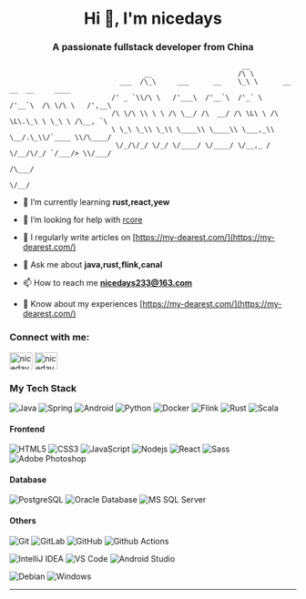 <h1 align="center">Hi 👋, I'm nicedays</h1>
<h3 align="center">A passionate fullstack developer from China</h3>

```
                                                         __                                
                                 __                     /\ \                               
                           ___  /\_\     ___      __    \_\ \      __     __  __     ____  
                         /' _ `\\/\ \   /'___\  /'__`\  /'_` \   /'__`\  /\ \/\ \   /',__\ 
                         /\ \/\ \\ \ \ /\ \__/ /\  __/ /\ \L\ \ /\ \L\.\_\ \ \_\ \ /\__, `\
                         \ \_\ \_\\ \_\\ \____\\ \____\\ \___,_\\ \__/.\_\\/`____ \\/\____/
                          \/_/\/_/ \/_/ \/____/ \/____/ \/__,_ / \/__/\/_/ `/___/> \\/___/ 
                                                                              /\___/       
                                                                              \/__/        
```

- 🌱 I’m currently learning **rust,react,yew**

- 🤝 I’m looking for help with [rcore](https://github.com/rcore)

- 📝 I regularly write articles on [https://my-dearest.com/](https://my-dearest.com/)

- 💬 Ask me about **java,rust,flink,canal**

- 📫 How to reach me **nicedays233@163.com**

- 📄 Know about my experiences [https://my-dearest.com/](https://my-dearest.com/)

<h3 align="left">Connect with me:</h3>
<p align="left">
<a href="https://twitter.com/nicedays" target="blank"><img align="center" src="https://cdn.jsdelivr.net/npm/simple-icons@3.0.1/icons/twitter.svg" alt="nicedays" height="30" width="40" /></a>
<a href="https://www.leetcode.com/nicedays" target="blank"><img align="center" src="https://cdn.jsdelivr.net/npm/simple-icons@3.0.1/icons/leetcode.svg" alt="nicedays" height="30" width="40" /></a>
</p>

### My Tech Stack

![Java](http://img.shields.io/badge/-Java-007396?style=flat-square&logo=java&logoColor=ffffff)
![Spring](http://img.shields.io/badge/-Spring-6DB33F?style=flat-square&logo=spring&logoColor=ffffff)
![Android](http://img.shields.io/badge/-Android-3DDC84?style=flat-square&logo=android&logoColor=ffffff)
![Python](http://img.shields.io/badge/-Python-1565c0?style=flat-square&logo=python&logoColor=ffffff)
![Docker](https://img.shields.io/badge/-Docker-black?style=flat-square&logo=docker)
![Flink](http://img.shields.io/badge/-Flink-269539?style=flat-square&logo=flink&logoColor=ffffff)
![Rust](http://img.shields.io/badge/-Rust-1565c0?style=flat-square&logo=rust&logoColor=ffffff)
![Scala](http://img.shields.io/badge/-Scala-007396?style=flat-square&logo=scala&logoColor=ffffff)
#### Frontend
![HTML5](https://img.shields.io/badge/-HTML5-%23E44D27?style=flat-square&logo=html5&logoColor=ffffff)
![CSS3](https://img.shields.io/badge/-CSS3-%231572B6?style=flat-square&logo=css3)
![JavaScript](https://img.shields.io/badge/-JavaScript-%23F7DF1C?style=flat-square&logo=javascript&logoColor=000000&labelColor=%23F7DF1C&color=%23FFCE5A)
![Nodejs](https://img.shields.io/badge/-Nodejs-black?style=flat-square&logo=Node.js)
![React](https://img.shields.io/badge/-React-%23282C34?style=flat-square&logo=react)
![Sass](https://img.shields.io/badge/-Sass-%23CC6699?style=flat-square&logo=sass&logoColor=ffffff)
![Adobe Photoshop](http://img.shields.io/badge/-Abode%20Photoshop-26C9FF?style=flat-square&logo=adobe-photoshop&logoColor=ffffff)

#### Database
![PostgreSQL](https://img.shields.io/badge/-PostgreSQL-336791?style=flat-square&logo=postgresql)
![Oracle Database](http://img.shields.io/badge/-Oracle-DD0031?style=flat-square&logo=oracle)
![MS SQL Server](http://img.shields.io/badge/-MS%20SQL%20Server-CC2927?style=flat-square&logo=microsoft-sql-server&logoColor=ffffff)

#### Others
![Git](https://img.shields.io/badge/-Git-%23F05032?style=flat-square&logo=git&logoColor=%23ffffff)
![GitLab](https://img.shields.io/badge/-GitLab-FCA121?style=flat-square&logo=gitlab)
![GitHub](https://img.shields.io/badge/-GitHub-181717?style=flat-square&logo=github)
![Github Actions](http://img.shields.io/badge/-Github%20Actions-2088FF?style=flat-square&logo=github-actions&logoColor=ffffff)

![IntelliJ IDEA](http://img.shields.io/badge/-IntelliJ%20IDEA-000000?style=flat-square&logo=intellij-idea&logoColor=ffffff)
![VS Code](http://img.shields.io/badge/-VS%20Code-007ACC?style=flat-square&logo=visual-studio-code&logoColor=ffffff)
![Android Studio](http://img.shields.io/badge/-Android%20Studio-3DDC84?style=flat-square&logo=android-studio&logoColor=ffffff)

![Debian](http://img.shields.io/badge/-Debian-A81D33?style=flat-square&logo=debian&logoColor=ffffff)
![Windows](http://img.shields.io/badge/-Windows-0078D6?style=flat-square&logo=windows&logoColor=ffffff)

---

<!--
**nicedays233/nicedays233** is a ✨ _special_ ✨ repository because its `README.md` (this file) appears on your GitHub profile.

Here are some ideas to get you started:

- 🔭 I’m currently working on ...
- 🌱 I’m currently learning ...
- 👯 I’m looking to collaborate on ...
- 🤔 I’m looking for help with ...
- 💬 Ask me about ...
- 📫 How to reach me: ...
- 😄 Pronouns: ...
- ⚡ Fun fact: ...
-->
